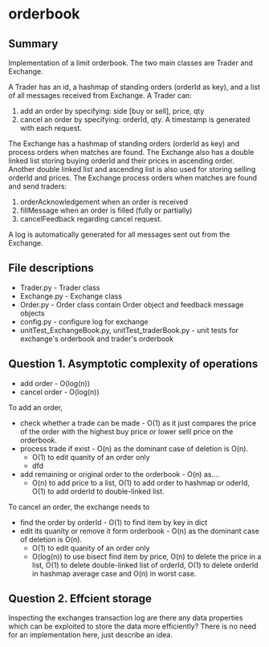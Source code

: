 # orderbook
## Summary
Implementation of a limit orderbook. The two main classes are Trader and Exchange.

A Trader has an id, a hashmap of standing orders (orderId as key), and a list of all messages received from Exchange. A Trader can:
1. add an order by specifying: side [buy or sell], price, qty
2. cancel an order by specifying: orderId, qty.
A timestamp is generated with each request. 

The Exchange has a hashmap of standing orders (orderId as key) and process orders when matches are found. The Exchange also has a double linked list storing buying  orderId and their prices in ascending order. Another double linked list and ascending list is also used for storing selling orderId and prices. The Exchange process orders when matches are found and send traders:
1. orderAcknowledgement when an order is received
2. fillMessage when an order is filled (fully or partially)
3. cancelFeedback regarding cancel request. 

A log is automatically generated for all messages sent out from the Exchange. 


## File descriptions
- Trader.py - Trader class
- Exchange.py - Exchange class
- Order.py - Order class contain Order object and feedback message objects
- config.py - configure log for exchange
- unitTest_ExchangeBook.py, unitTest_traderBook.py - unit tests for exchange's orderbook and trader's orderbook

## Question 1. Asymptotic complexity of operations
- add order - O(log(n))
- cancel order - O(log(n))

To add an order,
* check whether a trade can be made - O(1) as it just compares the price of the order with the highest buy price or lower selll price on the orderbook. 
* process trade if exist - O(n) as the dominant case of deletion is O(n).
  * O(1) to edit quanity of an order only
  * dfd
* add remaining or original order to the orderbook - O(n) as.... 
  * O(n) to add price to a list, O(1) to add order to hashmap or oderId, O(1) to add orderId to double-linked list.



To cancel an order, the exchange needs to 
* find the order by orderId - O(1) to find item by key in dict
* edit its quanity or remove it form orderbook - O(n) as the dominant case of deletion is O(n).
  * O(1) to edit quanity of an order only
  * O(log(n)) to use bisect find item by price, O(n) to delete the price in a list, O(1) to delete double-linked list of orderId, O(1) to delete orderId in hashmap average case and O(n) in worst case. 

## Question 2. Effcient storage

Inspecting the exchanges transaction log are there any data properties which can be exploited to store the data more efficiently? There is no need for an implementation here, just describe an idea.
